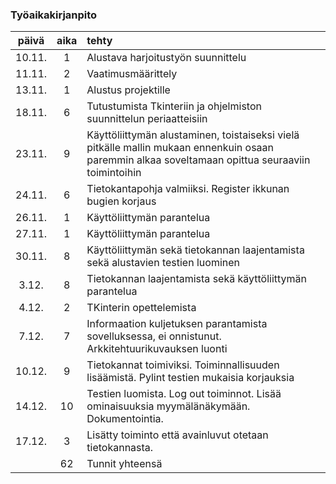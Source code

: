 ### Työaikakirjanpito

| päivä | aika | tehty |
| :----:|:----:| :-----|
|10.11. | 1    | Alustava harjoitustyön suunnittelu
|11.11. | 2    | Vaatimusmäärittely
|13.11. | 1    | Alustus projektille
|18.11. | 6    | Tutustumista Tkinteriin ja ohjelmiston suunnittelun periaatteisiin
|23.11. | 9    | Käyttöliittymän alustaminen, toistaiseksi vielä pitkälle mallin mukaan ennenkuin osaan paremmin alkaa soveltamaan opittua seuraaviin toimintoihin
|24.11. | 6    | Tietokantapohja valmiiksi. Register ikkunan bugien korjaus
|26.11. | 1    | Käyttöliittymän parantelua
|27.11. | 1    | Käyttöliittymän parantelua
|30.11. | 8    | Käyttöliittymän sekä tietokannan laajentamista sekä alustavien testien luominen
|3.12.  | 8    | Tietokannan laajentamista sekä käyttöliittymän parantelua
|4.12.  | 2    | TKinterin opettelemista
|7.12.  | 7    | Informaation kuljetuksen parantamista sovelluksessa, ei onnistunut. Arkkitehtuurikuvauksen luonti
|10.12. | 9    | Tietokannat toimiviksi. Toiminnallisuuden lisäämistä. Pylint testien mukaisia korjauksia
|14.12. | 10   | Testien luomista. Log out toiminnot. Lisää ominaisuuksia myymälänäkymään. Dokumentointia.
|17.12. | 3    | Lisätty toiminto että avainluvut otetaan tietokannasta.
|       | 62   | Tunnit yhteensä



